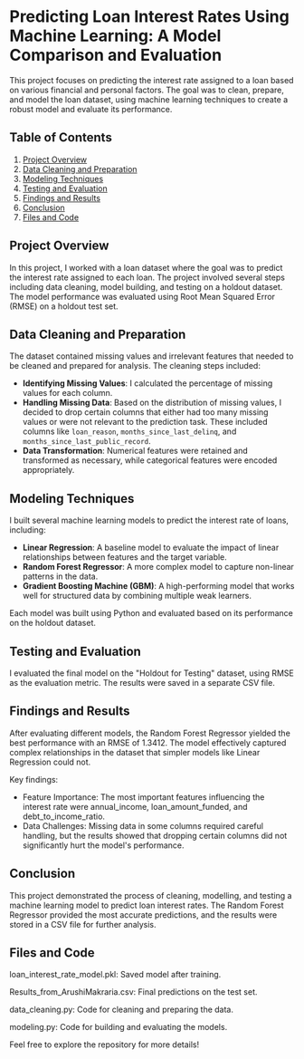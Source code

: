 # Predicting Loan Interest Rates Using Machine Learning: A Model Comparison and Evaluation

This project focuses on predicting the interest rate assigned to a loan based on various financial and personal factors. The goal was to clean, prepare, and model the loan dataset, using machine learning techniques to create a robust model and evaluate its performance.

## Table of Contents
1. [Project Overview](#project-overview)
2. [Data Cleaning and Preparation](#data-cleaning-and-preparation)
3. [Modeling Techniques](#modeling-techniques)
4. [Testing and Evaluation](#testing-and-evaluation)
5. [Findings and Results](#findings-and-results)
6. [Conclusion](#conclusion)
7. [Files and Code](#files-and-code)

## Project Overview

In this project, I worked with a loan dataset where the goal was to predict the interest rate assigned to each loan. The project involved several steps including data cleaning, model building, and testing on a holdout dataset. The model performance was evaluated using Root Mean Squared Error (RMSE) on a holdout test set.

## Data Cleaning and Preparation

The dataset contained missing values and irrelevant features that needed to be cleaned and prepared for analysis. The cleaning steps included:
- **Identifying Missing Values**: I calculated the percentage of missing values for each column.
- **Handling Missing Data**: Based on the distribution of missing values, I decided to drop certain columns that either had too many missing values or were not relevant to the prediction task. These included columns like `loan_reason`, `months_since_last_delinq`, and `months_since_last_public_record`.
- **Data Transformation**: Numerical features were retained and transformed as necessary, while categorical features were encoded appropriately.


## Modeling Techniques

I built several machine learning models to predict the interest rate of loans, including:

- **Linear Regression**: A baseline model to evaluate the impact of linear relationships between features and the target variable.
- **Random Forest Regressor**: A more complex model to capture non-linear patterns in the data.
- **Gradient Boosting Machine (GBM)**: A high-performing model that works well for structured data by combining multiple weak learners.
  
Each model was built using Python and evaluated based on its performance on the holdout dataset.

## Testing and Evaluation

I evaluated the final model on the "Holdout for Testing" dataset, using RMSE as the evaluation metric. The results were saved in a separate CSV file.

## Findings and Results
After evaluating different models, the Random Forest Regressor yielded the best performance with an RMSE of 1.3412. The model effectively captured complex relationships in the dataset that simpler models like Linear Regression could not.

Key findings:

- Feature Importance: The most important features influencing the interest rate were annual_income, loan_amount_funded, and debt_to_income_ratio.
- Data Challenges: Missing data in some columns required careful handling, but the results showed that dropping certain columns did not significantly hurt the model's performance.

## Conclusion
This project demonstrated the process of cleaning, modelling, and testing a machine learning model to predict loan interest rates. The Random Forest Regressor provided the most accurate predictions, and the results were stored in a CSV file for further analysis.

## Files and Code

loan_interest_rate_model.pkl: Saved model after training.

Results_from_ArushiMakraria.csv: Final predictions on the test set.

data_cleaning.py: Code for cleaning and preparing the data.

modeling.py: Code for building and evaluating the models.


Feel free to explore the repository for more details!



